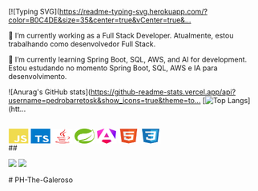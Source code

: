 
[![Typing SVG](https://readme-typing-svg.herokuapp.com/?color=B0C4DE&size=35&center=true&vCenter=true&…
 
🔭 I’m currently working as a Full Stack Developer.
Atualmente, estou trabalhando como desenvolvedor Full Stack.
 
🌱 I’m currently learning Spring Boot, SQL, AWS, and AI for development.
Estou estudando no momento Spring Boot, SQL, AWS e IA para desenvolvimento.
 
![Anurag's GitHub stats](https://github-readme-stats.vercel.app/api?username=pedrobarretosk&show_icons=true&theme=to…
[![Top Langs](https://github-readme-stats.vercel.app/api/top-langs/?username=anuraghazra&layout=compact)](htt…
 
<div style="display: inline_block"><br>  
<img align="center" alt="Pedro-Js" height="30" width="40" src="https://raw.githubusercontent.com/devicons/devicon/master/icons/javascript/javascript-plain.svg">
<img align="center" alt="Pedro-Ts" height="30" width="40" src="https://raw.githubusercontent.com/devicons/devicon/master/icons/typescript/typescript-plain.svg">
<img align="center" alt="Pedro-Java" height="30" width="40" src="https://raw.githubusercontent.com/devicons/devicon/master/icons/java/java-plain.svg">
<img align="center" alt="Pedro-Spring" height="30" width="40" src="https://raw.githubusercontent.com/devicons/devicon/master/icons/spring/spring-original.svg">
<img align="center" alt="Pedro-Angular" height="30" width="40" src="https://raw.githubusercontent.com/devicons/devicon/master/icons/angular/angular-original.svg">
<img align="center" alt="Pedro-HTML" height="30" width="40" src="https://raw.githubusercontent.com/devicons/devicon/master/icons/html5/html5-original.svg">
<img align="center" alt="Pedro-CSS" height="30" width="40" src="https://raw.githubusercontent.com/devicons/devicon/master/icons/css3/css3-original.svg">
</div>
  ##
<div>
 
  <a href = "mailto:pedro.hen.lins@gmail.com"><img src="https://img.shields.io/badge/-Gmail-%23333?style=for-the-badge&logo=gmail&logoColor=white" target="_blank"></a>
<a href="https://www.linkedin.com/in/pedrobarretolins/" target="_blank"><img src="https://img.shields.io/badge/-LinkedIn-%230077B5?style=for-the-badge&logo=linkedin&logoColor=white" target="_blank"></a> 
</div># PH-The-Galeroso
